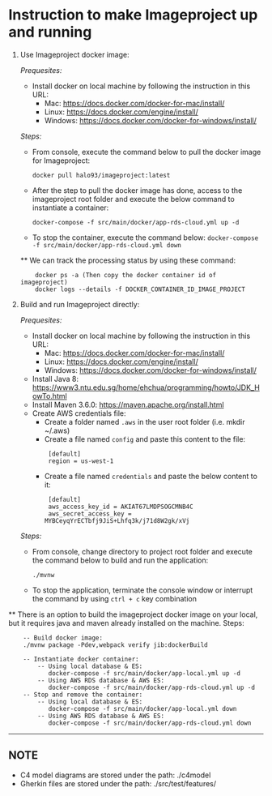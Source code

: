 # Instruction to make Imageproject up and running

1. Use Imageproject docker image:

   _Prequesites:_

   - Install docker on local machine by following the instruction in this URL:
     - Mac: https://docs.docker.com/docker-for-mac/install/
     - Linux: https://docs.docker.com/engine/install/
     - Windows: https://docs.docker.com/docker-for-windows/install/

   _Steps:_

   - From console, execute the command below to pull the docker image for Imageproject:

     ```
     docker pull halo93/imageproject:latest
     ```

   - After the step to pull the docker image has done, access to the imageproject root folder and execute the below command to instantiate a container:

     `docker-compose -f src/main/docker/app-rds-cloud.yml up -d`

   - To stop the container, execute the command below:
     `docker-compose -f src/main/docker/app-rds-cloud.yml down`

   \*\* We can track the processing status by using these command:

   ```
       docker ps -a (Then copy the docker container id of imageproject)
       docker logs --details -f DOCKER_CONTAINER_ID_IMAGE_PROJECT
   ```

2. Build and run Imageproject directly:

   _Prequesites:_

   - Install docker on local machine by following the instruction in this URL:
     - Mac: https://docs.docker.com/docker-for-mac/install/
     - Linux: https://docs.docker.com/engine/install/
     - Windows: https://docs.docker.com/docker-for-windows/install/
   - Install Java 8: https://www3.ntu.edu.sg/home/ehchua/programming/howto/JDK_HowTo.html
   - Install Maven 3.6.0: https://maven.apache.org/install.html
   - Create AWS credentials file:
     - Create a folder named `.aws` in the user root folder (i.e. mkdir ~/.aws)
     - Create a file named `config` and paste this content to the file:
       ```
        [default]
        region = us-west-1
       ```
     - Create a file named `credentials` and paste the below content to it:
       ```
        [default]
        aws_access_key_id = AKIAT67LMDPSOGCMNB4C
        aws_secret_access_key = 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
       ```

   _Steps:_

   - From console, change directory to project root folder and execute the command below to build and run the application:
     ```
     ./mvnw
     ```
   - To stop the application, terminate the console window or interrupt the command by using `ctrl + c` key combination

\*\* There is an option to build the imageproject docker image on your local, but it requires java and maven already installed on the machine. Steps:

```
    -- Build docker image:
    ./mvnw package -Pdev,webpack verify jib:dockerBuild

    -- Instantiate docker container:
        -- Using local database & ES:
           docker-compose -f src/main/docker/app-local.yml up -d
        -- Using AWS RDS database & AWS ES:
           docker-compose -f src/main/docker/app-rds-cloud.yml up -d
    -- Stop and remove the container:
        -- Using local database & ES:
           docker-compose -f src/main/docker/app-local.yml down
        -- Using AWS RDS database & AWS ES:
           docker-compose -f src/main/docker/app-rds-cloud.yml down
```

---

## NOTE

- C4 model diagrams are stored under the path: ./c4model
- Gherkin files are stored under the path: ./src/test/features/
